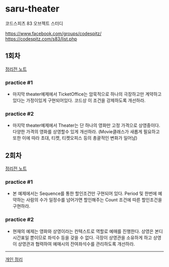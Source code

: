 # saru-theater
코드스피츠 83 오브젝트 스터디

https://www.facebook.com/groups/codespitz/
https://codespitz.com/s83/list.php

## 1회차

[정리전 노트](lecture_01.md)

### practice #1
* 마지막 theater예제에서 TicketOffice는 암묵적으로 하나의 극장하고만 계약하고 있다는 가정이있게 구현되어있다. 코드상 이 조건을 강제하도록 개선하라.

### practice #2
* 마지막 theater예제에서 Theater는 단 하나의 영화만 고정 가격으로 상영중이다. 다양한 가격의 영화를 상영할수 있게 개선하라.
(Movie클래스가 새롭게 필요하고 또한 이에 따라 초대, 티켓, 티켓오피스 등의 총괄적인 변화가 일어남)

## 2회차

[정리전 노트](lecture_02.md)
### practice #1
* 본 예제에서는 Sequence를 통한 할인조건만 구현되어 있다. Period 및 한번에 예약하는 사람의 수가 일정수를 넘어가면 할인해주는 Count 조건에 따른 할인조건을 구현하라.

### practice #2
* 현재의 예제는 영화와 상영이라는 컨텍스트로 역할로 예매를 진행한다. 상영은 본디 시간표일 뿐이므로 좌석수 등을 갖을 수 없다. 극장이 상영관을 소유하게 하고 상영이 상영관과 협력하여 예매시의 잔여좌석수를 관리하도록 개선하라.

---

[개인 정리](private_note.md)
